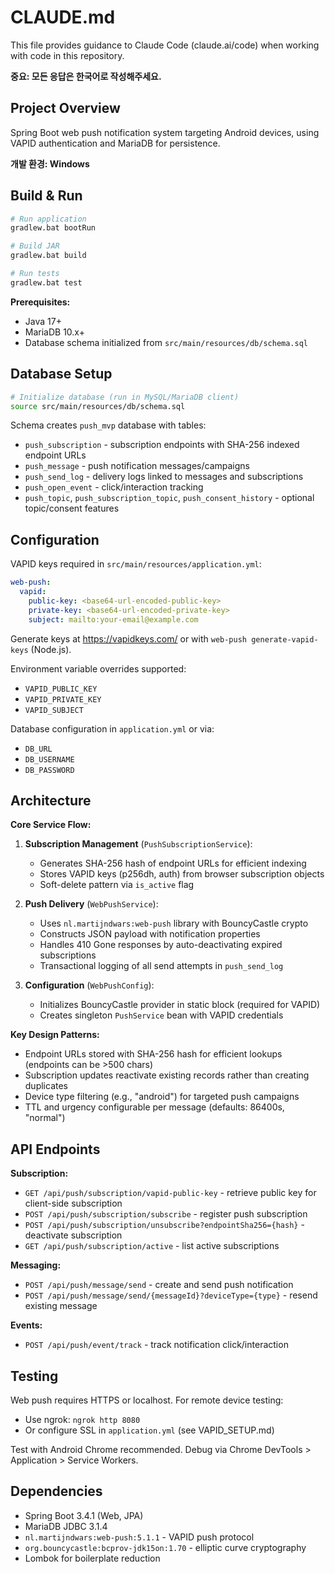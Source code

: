 # CLAUDE.md

This file provides guidance to Claude Code (claude.ai/code) when working with code in this repository.

**중요: 모든 응답은 한국어로 작성해주세요.**

## Project Overview

Spring Boot web push notification system targeting Android devices, using VAPID authentication and MariaDB for persistence.

**개발 환경: Windows**

## Build & Run

```bash
# Run application
gradlew.bat bootRun

# Build JAR
gradlew.bat build

# Run tests
gradlew.bat test
```

**Prerequisites:**
- Java 17+
- MariaDB 10.x+
- Database schema initialized from `src/main/resources/db/schema.sql`

## Database Setup

```bash
# Initialize database (run in MySQL/MariaDB client)
source src/main/resources/db/schema.sql
```

Schema creates `push_mvp` database with tables:
- `push_subscription` - subscription endpoints with SHA-256 indexed endpoint URLs
- `push_message` - push notification messages/campaigns
- `push_send_log` - delivery logs linked to messages and subscriptions
- `push_open_event` - click/interaction tracking
- `push_topic`, `push_subscription_topic`, `push_consent_history` - optional topic/consent features

## Configuration

VAPID keys required in `src/main/resources/application.yml`:

```yaml
web-push:
  vapid:
    public-key: <base64-url-encoded-public-key>
    private-key: <base64-url-encoded-private-key>
    subject: mailto:your-email@example.com
```

Generate keys at https://vapidkeys.com/ or with `web-push generate-vapid-keys` (Node.js).

Environment variable overrides supported:
- `VAPID_PUBLIC_KEY`
- `VAPID_PRIVATE_KEY`
- `VAPID_SUBJECT`

Database configuration in `application.yml` or via:
- `DB_URL`
- `DB_USERNAME`
- `DB_PASSWORD`

## Architecture

**Core Service Flow:**

1. **Subscription Management** (`PushSubscriptionService`):
   - Generates SHA-256 hash of endpoint URLs for efficient indexing
   - Stores VAPID keys (p256dh, auth) from browser subscription objects
   - Soft-delete pattern via `is_active` flag

2. **Push Delivery** (`WebPushService`):
   - Uses `nl.martijndwars:web-push` library with BouncyCastle crypto
   - Constructs JSON payload with notification properties
   - Handles 410 Gone responses by auto-deactivating expired subscriptions
   - Transactional logging of all send attempts in `push_send_log`

3. **Configuration** (`WebPushConfig`):
   - Initializes BouncyCastle provider in static block (required for VAPID)
   - Creates singleton `PushService` bean with VAPID credentials

**Key Design Patterns:**
- Endpoint URLs stored with SHA-256 hash for efficient lookups (endpoints can be >500 chars)
- Subscription updates reactivate existing records rather than creating duplicates
- Device type filtering (e.g., "android") for targeted push campaigns
- TTL and urgency configurable per message (defaults: 86400s, "normal")

## API Endpoints

**Subscription:**
- `GET /api/push/subscription/vapid-public-key` - retrieve public key for client-side subscription
- `POST /api/push/subscription/subscribe` - register push subscription
- `POST /api/push/subscription/unsubscribe?endpointSha256={hash}` - deactivate subscription
- `GET /api/push/subscription/active` - list active subscriptions

**Messaging:**
- `POST /api/push/message/send` - create and send push notification
- `POST /api/push/message/send/{messageId}?deviceType={type}` - resend existing message

**Events:**
- `POST /api/push/event/track` - track notification click/interaction

## Testing

Web push requires HTTPS or localhost. For remote device testing:
- Use ngrok: `ngrok http 8080`
- Or configure SSL in `application.yml` (see VAPID_SETUP.md)

Test with Android Chrome recommended. Debug via Chrome DevTools > Application > Service Workers.

## Dependencies

- Spring Boot 3.4.1 (Web, JPA)
- MariaDB JDBC 3.1.4
- `nl.martijndwars:web-push:5.1.1` - VAPID push protocol
- `org.bouncycastle:bcprov-jdk15on:1.70` - elliptic curve cryptography
- Lombok for boilerplate reduction
